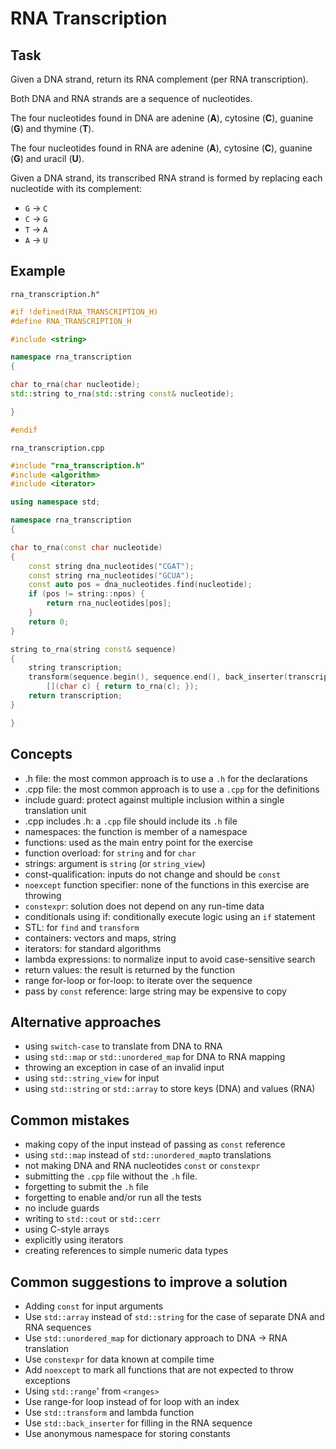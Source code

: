 # RNA Transcription

## Task

Given a DNA strand, return its RNA complement (per RNA transcription).

Both DNA and RNA strands are a sequence of nucleotides.

The four nucleotides found in DNA are adenine (**A**), cytosine (**C**),
guanine (**G**) and thymine (**T**).

The four nucleotides found in RNA are adenine (**A**), cytosine (**C**),
guanine (**G**) and uracil (**U**).

Given a DNA strand, its transcribed RNA strand is formed by replacing
each nucleotide with its complement:

* `G` -> `C`
* `C` -> `G`
* `T` -> `A`
* `A` -> `U`


## Example

`rna_transcription.h"`

```cpp
#if !defined(RNA_TRANSCRIPTION_H)
#define RNA_TRANSCRIPTION_H

#include <string>

namespace rna_transcription
{

char to_rna(char nucleotide);
std::string to_rna(std::string const& nucleotide);

}

#endif
```

`rna_transcription.cpp`

```cpp
#include "rna_transcription.h"
#include <algorithm>
#include <iterator>

using namespace std;

namespace rna_transcription
{

char to_rna(const char nucleotide)
{
    const string dna_nucleotides("CGAT");
    const string rna_nucleotides("GCUA");
    const auto pos = dna_nucleotides.find(nucleotide);
    if (pos != string::npos) {
        return rna_nucleotides[pos];
    }
    return 0;
}

string to_rna(string const& sequence)
{
    string transcription;
    transform(sequence.begin(), sequence.end(), back_inserter(transcription),
        [](char c) { return to_rna(c); });
    return transcription;
}

}
```


## Concepts

- .h file: the most common approach is to use a `.h` for the declarations
- .cpp file:  the most common approach is to use a `.cpp` for the definitions
- include guard: protect against multiple inclusion within a single translation unit
- .cpp includes .h: a `.cpp` file should include its `.h` file
- namespaces: the function is member of a namespace
- functions: used as the main entry point for the exercise
- function overload: for `string` and for `char`
- strings: argument is `string` (or `string_view`)
- const-qualification: inputs do not change and should be `const`
- `noexcept` function specifier: none of the functions in this exercise are throwing
- `constexpr`: solution does not depend on any run-time data
- conditionals using if: conditionally execute logic using an `if` statement
- STL: for `find` and `transform`
- containers: vectors and maps, string
- iterators: for standard algorithms
- lambda expressions: to normalize input to avoid case-sensitive search
- return values: the result is returned by the function
- range for-loop or for-loop: to iterate over the sequence
- pass by `const` reference: large string may be expensive to copy


## Alternative approaches

- using `switch-case` to translate from DNA to RNA
- using `std::map` or `std::unordered_map` for DNA to RNA mapping
- throwing an exception in case of an invalid input
- using `std::string_view` for input
- using `std::string` or `std::array` to store keys (DNA) and values (RNA)


## Common mistakes

- making copy of the input instead of passing as `const` reference
- using `std::map` instead of `std::unordered_map`to translations
- not making DNA and RNA nucleotides `const` or `constexpr`
- submitting the `.cpp` file without the `.h` file.
- forgetting to submit the `.h` file
- forgetting to enable and/or run all the tests
- no include guards
- writing to `std::cout` or `std::cerr`
- using C-style arrays
- explicitly using iterators
- creating references to simple numeric data types


## Common suggestions to improve a solution

- Adding `const` for input arguments
- Use `std::array` instead of `std::string` for the case of separate DNA and RNA sequences
- Use `std::unordered_map` for dictionary approach to DNA -> RNA translation
- Use `constexpr` for data known at compile time
- Add `noexcept` to mark all functions that are not expected to throw exceptions
- Using `std::range`' from `<ranges>`
- Use range-for loop instead of for loop with an index
- Use `std::transform` and lambda function
- Use `std::back_inserter` for filling in the RNA sequence
- Use anonymous namespace for storing constants

